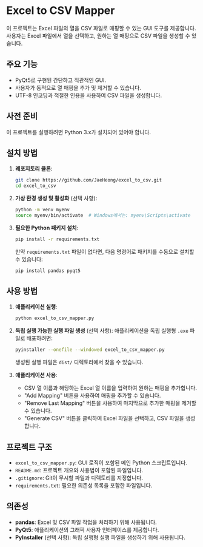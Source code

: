 # Excel to CSV Mapper

이 프로젝트는 Excel 파일의 열을 CSV 파일로 매핑할 수 있는 GUI 도구를 제공합니다. 사용자는 Excel 파일에서 열을 선택하고, 원하는 열 매핑으로 CSV 파일을 생성할 수 있습니다.

## 주요 기능

- PyQt5로 구현된 간단하고 직관적인 GUI.
- 사용자가 동적으로 열 매핑을 추가 및 제거할 수 있습니다.
- UTF-8 인코딩과 적절한 인용을 사용하여 CSV 파일을 생성합니다.

## 사전 준비

이 프로젝트를 실행하려면 Python 3.x가 설치되어 있어야 합니다.

## 설치 방법

1. **레포지토리 클론**:

   ```bash
   git clone https://github.com/JaeHeong/excel_to_csv.git
   cd excel_to_csv
   ```

2. **가상 환경 생성 및 활성화** (선택 사항):

   ```bash
   python -m venv myenv
   source myenv/bin/activate  # Windows에서는: myenv\Scripts\activate
   ```

3. **필요한 Python 패키지 설치**:

   ```bash
   pip install -r requirements.txt
   ```

   만약 `requirements.txt` 파일이 없다면, 다음 명령어로 패키지를 수동으로 설치할 수 있습니다:

   ```bash
   pip install pandas pyqt5
   ```

## 사용 방법

1. **애플리케이션 실행**:

   ```bash
   python excel_to_csv_mapper.py
   ```

2. **독립 실행 가능한 실행 파일 생성** (선택 사항):
   애플리케이션을 독립 실행형 `.exe` 파일로 배포하려면:

   ```bash
   pyinstaller --onefile --windowed excel_to_csv_mapper.py
   ```

   생성된 실행 파일은 `dist/` 디렉토리에서 찾을 수 있습니다.

3. **애플리케이션 사용**:
   - CSV 열 이름과 해당하는 Excel 열 이름을 입력하여 원하는 매핑을 추가합니다.
   - "Add Mapping" 버튼을 사용하여 매핑을 추가할 수 있습니다.
   - "Remove Last Mapping" 버튼을 사용하여 마지막으로 추가한 매핑을 제거할 수 있습니다.
   - "Generate CSV" 버튼을 클릭하여 Excel 파일을 선택하고, CSV 파일을 생성합니다.

## 프로젝트 구조

- `excel_to_csv_mapper.py`: GUI 로직이 포함된 메인 Python 스크립트입니다.
- `README.md`: 프로젝트 개요와 사용법이 포함된 파일입니다.
- `.gitignore`: Git이 무시할 파일과 디렉토리를 지정합니다.
- `requirements.txt`: 필요한 의존성 목록을 포함한 파일입니다.

## 의존성

- **pandas**: Excel 및 CSV 파일 작업을 처리하기 위해 사용됩니다.
- **PyQt5**: 애플리케이션의 그래픽 사용자 인터페이스를 제공합니다.
- **PyInstaller** (선택 사항): 독립 실행형 실행 파일을 생성하기 위해 사용됩니다.
